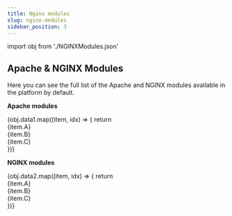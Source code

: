 ```yaml
---
title: Nginx modules
slug: nginx-modules
sidebar_position: 3
---
```


import obj from './NGINXModules.json'

## Apache & NGINX Modules

Here you can see the full list of the Apache and NGINX modules available in the platform by default.

**Apache modules**

<div style={{
        width: '100%',
        margin: '0 0 5rem 0',
        borderRadius: '7px',
        overflow: 'hidden',
    }} >
    <div>
        {obj.data1.map((item, idx) => {
          return <div key={idx} style={{
            width: '100%',
            height: 'auto',
            border: '1px solid var(--ifm-toc-border-color)',
            display: 'grid', 
            gridTemplateColumns: '1fr 1fr 1fr',
            fontWeight: '400',
        }}>
            <div style={{
                padding: '20px',
                borderRight: '1px solid var(--ifm-toc-border-color)',
                background: 'var(--table-bg-primary-t1)',
                display: 'flex', 
                alignItems: 'center', 
                justifyContent: 'flex-start',
                wordBreak: 'break-all',
                padding: '20px',
            }}>
                {item.A}
            </div>
            <div style={{
                padding: '20px',
                wordBreak: 'break-all'
            }}>
                {item.B}
            </div>
            <div style={{
                wordBreak: 'break-all',
                 padding: '20px',
            }}>
                {item.C}
            </div>
        </div> 
        })}
    </div> 
</div>

**NGINX modules**

<div style={{
        width: '100%',
        margin: '0 0 5rem 0',
        borderRadius: '7px',
        overflow: 'hidden',
    }} >
    <div>
        {obj.data2.map((item, idx) => {
          return <div key={idx} style={{
            width: '100%',
            height: 'auto',
            border: '1px solid var(--ifm-toc-border-color)',
            display: 'grid', 
            gridTemplateColumns: '1fr 1fr 1fr',
            fontWeight: '400',
        }}>
            <div style={{
                padding: '20px',
                borderRight: '1px solid var(--ifm-toc-border-color)',
                background: 'var(--table-bg-primary-t1)',
                display: 'flex', 
                alignItems: 'center', 
                justifyContent: 'flex-start',
                wordBreak: 'break-all',
                padding: '20px',
            }}>
                {item.A}
            </div>
            <div style={{
                padding: '20px',
                wordBreak: 'break-all'
            }}>
                {item.B}
            </div>
            <div style={{
                wordBreak: 'break-all',
                 padding: '20px',
            }}>
                {item.C}
            </div>
        </div> 
        })}
    </div> 
</div>
